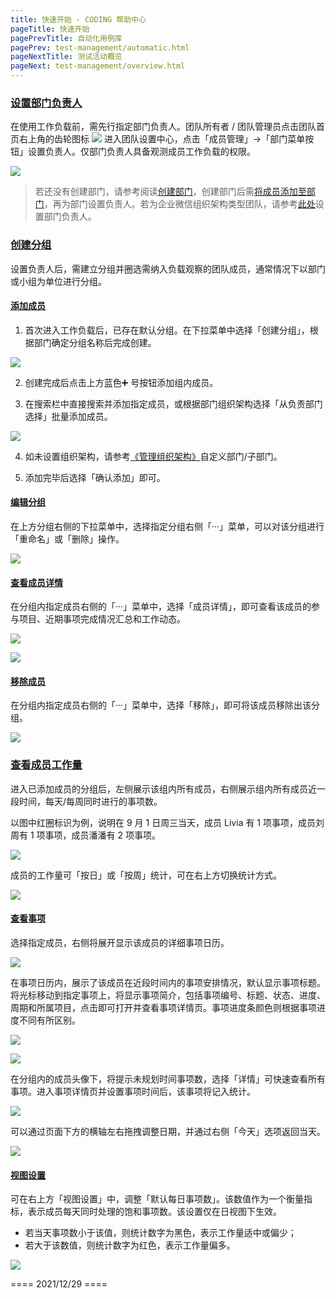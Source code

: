```yaml
---
title: 快速开始 - CODING 帮助中心
pageTitle: 快速开始
pagePrevTitle: 自动化用例库
pagePrev: test-management/automatic.html
pageNextTitle: 测试活动概览
pageNext: test-management/overview.html
---
```


### [设置部门负责人](#head-of-department)

在使用工作负载前，需先行指定部门负责人。团队所有者 / 团队管理员点击团队首页右上角的齿轮图标 <img src ="https://help-assets.codehub.cn/enterprise/20210928153255.png" style ="margin:0"> 进入团队设置中心，点击「成员管理」→「部门菜单按钮」设置负责人。仅部门负责人具备观测成员工作负载的权限。

![](https://help-assets.codehub.cn/enterprise/20211228153534.png)

> 若还没有创建部门，请参考阅读[创建部门](/docs/admin/member/organization.html#create)，创建部门后需[将成员添加至部门](/docs/admin/member/members-organization.html#set-department)，再为部门设置负责人。若为企业微信组织架构类型团队，请参考[此处](/docs/workload/permission.html#wechat-import)设置部门负责人。

### [创建分组](#group)

设置负责人后，需建立分组并圈选需纳入负载观察的团队成员，通常情况下以部门或小组为单位进行分组。

#### [添加成员](#add)

1.  首次进入工作负载后，已存在默认分组。在下拉菜单中选择「创建分组」，根据部门确定分组名称后完成创建。

![](https://help-assets.codehub.cn/enterprise/20210909170006.png)

2.  创建完成后点击上方蓝色➕ 号按钮添加组内成员。

3.  在搜索栏中直接搜索并添加指定成员，或根据部门组织架构选择「从负责部门选择」批量添加成员。

![](https://help-assets.codehub.cn/enterprise/20210909173115.png)

4.  如未设置组织架构，请参考[《管理组织架构》](https://help.coding.net/docs/admin/member/organization.html)自定义部门/子部门。

5.  添加完毕后选择「确认添加」即可。

#### [编辑分组](#modify-group)

在上方分组右侧的下拉菜单中，选择指定分组右侧「···」菜单，可以对该分组进行「重命名」或「删除」操作。

![](https://help-assets.codehub.cn/enterprise/20210909181505.png)

#### [查看成员详情](#user-detail)

在分组内指定成员右侧的「···」菜单中，选择「成员详情」，即可查看该成员的参与项目、近期事项完成情况汇总和工作动态。

 ![](https://help-assets.codehub.cn/enterprise/20210909182608.png)

![](https://help-assets.codehub.cn/enterprise/20210909182712.png)

#### [移除成员](#remove-user)

在分组内指定成员右侧的「···」菜单中，选择「移除」，即可将该成员移除出该分组。

![](https://help-assets.codehub.cn/enterprise/20210909182310.png)

### [查看成员工作量](#view-user-workload)

进入已添加成员的分组后，左侧展示该组内所有成员，右侧展示组内所有成员近一段时间，每天/每周同时进行的事项数。

以图中红圈标识为例，说明在 9 月 1 日周三当天，成员 Livia 有 1 项事项，成员刘周有 1 项事项，成员潘潘有 2 项事项。

![](https://help-assets.codehub.cn/enterprise/20210909183856.png)

成员的工作量可「按日」或「按周」统计，可在右上方切换统计方式。

![](https://help-assets.codehub.cn/enterprise/20210909184025.png)

#### [查看事项](#view-issue)

选择指定成员，右侧将展开显示该成员的详细事项日历。

![](https://help-assets.codehub.cn/enterprise/20210909182953.png)

在事项日历内，展示了该成员在近段时间内的事项安排情况，默认显示事项标题。将光标移动到指定事项上，将显示事项简介，包括事项编号、标题、状态、进度、周期和所属项目，点击即可打开并查看事项详情页。事项进度条颜色则根据事项进度不同有所区别。

![](https://help-assets.codehub.cn/enterprise/20210909184314.png)

![](https://help-assets.codehub.cn/enterprise/20210909184443.png)

在分组内的成员头像下，将提示未规划时间事项数，选择「详情」可快速查看所有事项。进入事项详情页并设置事项时间后，该事项将记入统计。

![](https://help-assets.codehub.cn/enterprise/20210909184602.png)

可以通过页面下方的横轴左右拖拽调整日期，并通过右侧「今天」选项返回当天。

![](https://help-assets.codehub.cn/enterprise/20210909184835.png)

#### [视图设置](#setting)

可在右上方「视图设置」中，调整「默认每日事项数」。该数值作为一个衡量指标，表示成员每天同时处理的饱和事项数。该设置仅在日视图下生效。
-   若当天事项数小于该值，则统计数字为黑色，表示工作量适中或偏少；
-   若大于该数值，则统计数字为红色，表示工作量偏多。

![](https://help-assets.codehub.cn/enterprise/20210909185040.png)

==== 2021/12/29 ====
